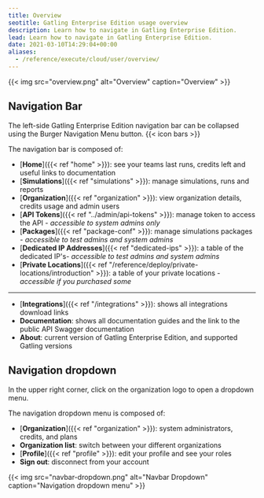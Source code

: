 ```yaml
---
title: Overview
seotitle: Gatling Enterprise Edition usage overview
description: Learn how to navigate in Gatling Enterprise Edition.
lead: Learn how to navigate in Gatling Enterprise Edition.
date: 2021-03-10T14:29:04+00:00
aliases:
  - /reference/execute/cloud/user/overview/
---
```


{{< img src="overview.png" alt="Overview" caption="Overview" >}}

## Navigation Bar

The left-side Gatling Enterprise Edition navigation bar can be collapsed using the Burger Navigation Menu button. {{< icon bars >}}

The navigation bar is composed of:

- [**Home**]({{< ref "home" >}}): see your teams last runs, credits left and useful links to documentation
- [**Simulations**]({{< ref "simulations" >}}): manage simulations, runs and reports
- [**Organization**]({{< ref "organization" >}}): view organization details, credits usage and admin users
- [**API Tokens**]({{< ref "../admin/api-tokens" >}}): manage token to access the API - *accessible to system admins only*
- [**Packages**]({{< ref "package-conf" >}}): manage simulations packages - *accessible to test admins and system admins*
- [**Dedicated IP Addresses**]({{< ref "dedicated-ips" >}}): a table of the dedicated IP's- *accessible to test admins and system admins* 
- [**Private Locations**]({{< ref "/reference/deploy/private-locations/introduction" >}}): a table of your private locations - *accessible if you purchased some* 
---
- [**Integrations**]({{< ref "/integrations" >}}): shows all integrations download links
- **Documentation**: shows all documentation guides and the link to the public API Swagger documentation
- **About**: current version of Gatling Enterprise Edition, and supported Gatling versions

## Navigation dropdown

In the upper right corner, click on the organization logo to open a dropdown menu.

The navigation dropdown menu is composed of:
- [**Organization**]({{< ref "organization" >}}): system administrators, credits, and plans
- **Organization list**: switch between your different organizations
- [**Profile**]({{< ref "profile" >}}): edit your profile and see your roles
- **Sign out**: disconnect from your account

{{< img src="navbar-dropdown.png" alt="Navbar Dropdown" caption="Navigation dropdown menu" >}}
